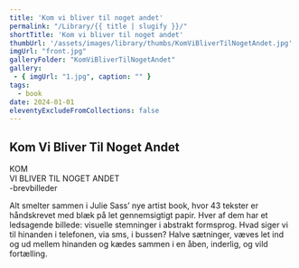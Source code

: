 ```yaml
---
title: 'Kom vi bliver til noget andet'
permalink: "/Library/{{ title | slugify }}/"
shortTitle: 'Kom vi bliver til noget andet'
thumbUrl: '/assets/images/library/thumbs/KomViBliverTilNogetAndet.jpg'
imgUrl: "front.jpg"
galleryFolder: "KomViBliverTilNogetAndet"
gallery:
 - { imgUrl: "1.jpg", caption: "" }
tags:
  - book
date: 2024-01-01
eleventyExcludeFromCollections: false
---
```



<div class="Txt">
  <h2>Kom Vi Bliver Til Noget Andet</h2>
  <p>KOM<br/>
  VI BLIVER TIL NOGET ANDET<br/>
  -brevbilleder</p>
  <p>Alt smelter sammen i Julie Sass’ nye artist book, hvor 43 tekster er håndskrevet med blæk på let gennemsigtigt papir. Hver af dem har et ledsagende billede: visuelle stemninger i abstrakt formsprog. Hvad siger vi til hinanden i telefonen, via sms, i bussen? Halve sætninger, væves let ind og ud mellem hinanden og kædes sammen i en åben, inderlig, og vild fortælling.</p>
</div>